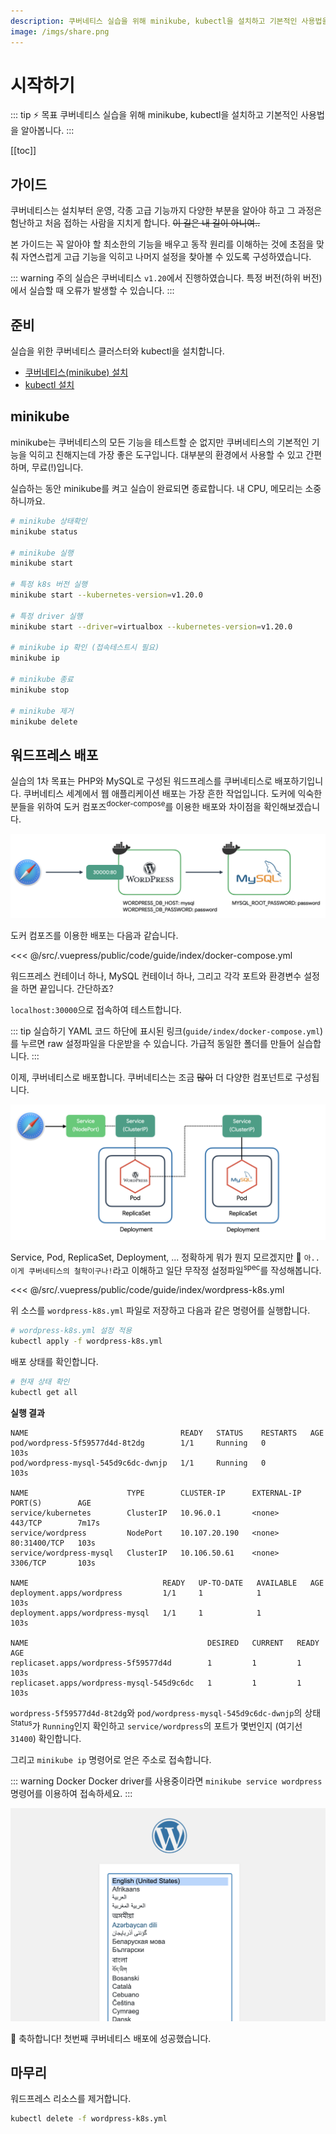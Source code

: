 ```yaml
---
description: 쿠버네티스 실습을 위해 minikube, kubectl을 설치하고 기본적인 사용법을 알아봅니다.
image: /imgs/share.png
---
```


# 시작하기

::: tip ⚡️ 목표
쿠버네티스 실습을 위해 minikube, kubectl을 설치하고 기본적인 사용법을 알아봅니다.
:::

[[toc]]

## 가이드

쿠버네티스는 설치부터 운영, 각종 고급 기능까지 다양한 부분을 알아야 하고 그 과정은 험난하고 처음 접하는 사람을 지치게 합니다. ~~이 길은 내 길이 아니여..~~

본 가이드는 꼭 알아야 할 최소한의 기능을 배우고 동작 원리를 이해하는 것에 초점을 맞춰 자연스럽게 고급 기능을 익히고 나머지 설정을 찾아볼 수 있도록 구성하였습니다.

::: warning 주의
실습은 쿠버네티스 `v1.20`에서 진행하였습니다. 특정 버전(하위 버전)에서 실습할 때 오류가 발생할 수 있습니다.
:::

## 준비

실습을 위한 쿠버네티스 클러스터와 kubectl을 설치합니다.

- [쿠버네티스(minikube) 설치](../prepare/kubernetes-setup.md)
- [kubectl 설치](../prepare/kubectl-setup.md)

## minikube

minikube는 쿠버네티스의 모든 기능을 테스트할 순 없지만 쿠버네티스의 기본적인 기능을 익히고 친해지는데 가장 좋은 도구입니다. 대부분의 환경에서 사용할 수 있고 간편하며, 무료(!)입니다.

실습하는 동안 minikube를 켜고 실습이 완료되면 종료합니다. 내 CPU, 메모리는 소중하니까요.

```sh
# minikube 상태확인
minikube status

# minikube 실행
minikube start

# 특정 k8s 버전 실행
minikube start --kubernetes-version=v1.20.0

# 특정 driver 실행
minikube start --driver=virtualbox --kubernetes-version=v1.20.0

# minikube ip 확인 (접속테스트시 필요)
minikube ip

# minikube 종료
minikube stop

# minikube 제거
minikube delete
```

## 워드프레스 배포

실습의 1차 목표는 PHP와 MySQL로 구성된 워드프레스를 쿠버네티스로 배포하기입니다. 쿠버네티스 세계에서 웹 애플리케이션 배포는 가장 흔한 작업입니다. 도커에 익숙한 분들을 위하여 도커 컴포즈<sup>docker-compose</sup>를 이용한 배포와 차이점을 확인해보겠습니다.

![wordpress(docker)](./imgs/guide/index/wordpress-docker.png)

도커 컴포즈를 이용한 배포는 다음과 같습니다.

<<< @/src/.vuepress/public/code/guide/index/docker-compose.yml
<code-link link="guide/index/docker-compose.yml"/>

워드프레스 컨테이너 하나, MySQL 컨테이너 하나, 그리고 각각 포트와 환경변수 설정을 하면 끝입니다. 간단하죠?

`localhost:30000`으로 접속하여 테스트합니다.

::: tip 실습하기
YAML 코드 하단에 표시된 링크(`guide/index/docker-compose.yml`)를 누르면 raw 설정파일을 다운받을 수 있습니다. 가급적 동일한 폴더를 만들어 실습합니다.
:::

이제, 쿠버네티스로 배포합니다. 쿠버네티스는 조금 ~~많이~~ 더 다양한 컴포넌트로 구성됩니다.

![wordpress(k8s)](./imgs/guide/index/wordpress-k8s.png)

Service, Pod, ReplicaSet, Deployment, ... 정확하게 뭐가 뭔지 모르겠지만 👀 `아.. 이게 쿠버네티스의 철학이구나!`라고 이해하고 일단 무작정 설정파일<sup>spec</sup>를 작성해봅니다.

<<< @/src/.vuepress/public/code/guide/index/wordpress-k8s.yml
<code-link link="guide/index/wordpress-k8s.yml"/>

위 소스를 `wordpress-k8s.yml` 파일로 저장하고 다음과 같은 명령어를 실행합니다.

```sh
# wordpress-k8s.yml 설정 적용
kubectl apply -f wordpress-k8s.yml
```

배포 상태를 확인합니다.

```sh
# 현재 상태 확인
kubectl get all
```

**실행 결과**

```{2-3,7}
NAME                                  READY   STATUS    RESTARTS   AGE
pod/wordpress-5f59577d4d-8t2dg        1/1     Running   0          103s
pod/wordpress-mysql-545d9c6dc-dwnjp   1/1     Running   0          103s

NAME                      TYPE        CLUSTER-IP      EXTERNAL-IP   PORT(S)        AGE
service/kubernetes        ClusterIP   10.96.0.1       <none>        443/TCP        7m17s
service/wordpress         NodePort    10.107.20.190   <none>        80:31400/TCP   103s
service/wordpress-mysql   ClusterIP   10.106.50.61    <none>        3306/TCP       103s

NAME                              READY   UP-TO-DATE   AVAILABLE   AGE
deployment.apps/wordpress         1/1     1            1           103s
deployment.apps/wordpress-mysql   1/1     1            1           103s

NAME                                        DESIRED   CURRENT   READY   AGE
replicaset.apps/wordpress-5f59577d4d        1         1         1       103s
replicaset.apps/wordpress-mysql-545d9c6dc   1         1         1       103s
```

`wordpress-5f59577d4d-8t2dg`와 `pod/wordpress-mysql-545d9c6dc-dwnjp`의 상태<sup>Status</sup>가 `Running`인지 확인하고 `service/wordpress`의 포트가 몇번인지 (여기선 `31400`) 확인합니다.

그리고 `minikube ip` 명령어로 얻은 주소로 접속합니다.

::: warning Docker
Docker driver를 사용중이라면 `minikube service wordpress` 명령어를 이용하여 접속하세요.
:::

![wordpress](./imgs/guide/index/wordpress.png)

🎉 축하합니다! 첫번째 쿠버네티스 배포에 성공했습니다.

## 마무리

워드프레스 리소스를 제거합니다.

```sh
kubectl delete -f wordpress-k8s.yml
```
